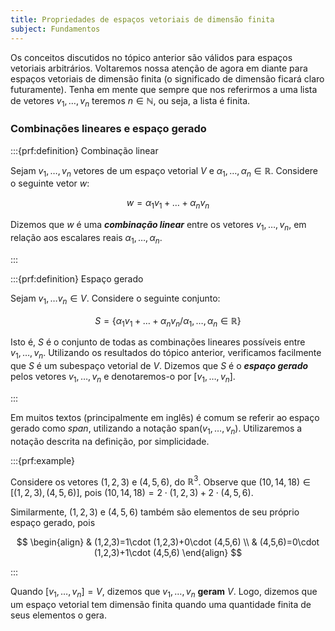```yaml
---
title: Propriedades de espaços vetoriais de dimensão finita
subject: Fundamentos
---
```


Os conceitos discutidos no tópico anterior são válidos para espaços vetoriais arbitrários. Voltaremos nossa atenção de agora em diante para espaços vetoriais de dimensão finita (o significado de dimensão ficará claro futuramente). Tenha em mente que sempre que nos referirmos a uma lista de vetores $v_{1},\dots,v_{n}$ teremos $n\in \mathbb{N}$, ou seja, a lista é finita. 

### Combinações lineares e espaço gerado

:::{prf:definition} Combinação linear

Sejam $v_{1},\dots,v_{n}$ vetores de um espaço vetorial $V$ e $\alpha_{1},\dots,\alpha_{n}\in \mathbb{R}$. Considere o seguinte vetor $w$:

$$
w=\alpha_{1}v_{1}+\dots+\alpha_{n}v_{n}
$$

Dizemos que $w$ é uma ***combinação linear*** entre os vetores $v_{1},\dots,v_{n}$, em relação aos escalares  reais $\alpha_{1},\dots,\alpha_{n}$.

:::

:::{prf:definition} Espaço gerado

Sejam $v_{1},\dots v_{n} \in V$. Considere o seguinte conjunto:

$$
S=\{ \alpha_{1}v_{1}+\dots+\alpha_{n}v_{n}/\alpha_{1},\dots,\alpha_{n}\in \mathbb{R} \}
$$

Isto é, $S$ é o conjunto de todas as combinações lineares possíveis entre $v_{1},\dots,v_{n}$. Utilizando os resultados do tópico anterior, verificamos facilmente que $S$ é um subespaço vetorial de $V$. Dizemos que $S$ é o ***espaço gerado*** pelos vetores $v_{1},\dots,v_{n}$ e denotaremos-o por $[v_{1},\dots,v_{n}]$.

:::

Em muitos textos (principalmente em inglês) é comum se referir ao espaço gerado como *span*, utilizando a notação $\text{span}(v_{1},\dots ,v_{n})$. Utilizaremos a notação descrita na definição, por simplicidade.

:::{prf:example}

Considere os vetores $(1,2,3)$ e $(4,5,6)$, do $\mathbb{R}^{3}$. Observe que ${} (10,14,18)\in [(1,2,3),(4,5,6)]$, pois $(10,14,18)=2\cdot(1,2,3)+2\cdot(4,5,6)$. 

Similarmente, $(1,2,3)$ e $(4,5,6)$ também são elementos de seu próprio espaço gerado, pois

$$
\begin{align}
 & (1,2,3)=1\cdot (1,2,3)+0\cdot (4,5,6) \\
 & (4,5,6)=0\cdot (1,2,3)+1\cdot (4,5,6)
\end{align}
$$

:::

Quando $[v_{1},\dots,v_{n}]=V$, dizemos que $v_{1},\dots,v_{n}$ **geram** $V$. Logo, dizemos que um espaço vetorial tem dimensão finita quando uma quantidade finita de seus elementos o gera.
